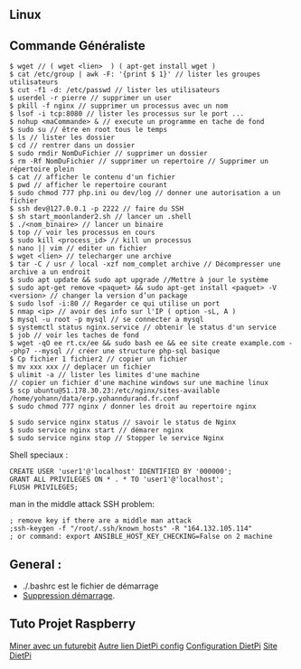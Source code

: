 ## Linux

Commande Généraliste
-------------------

    $ wget // ( wget <lien>  ) ( apt-get install wget )
    $ cat /etc/group | awk -F: '{print $ 1}' // lister les groupes utilisateurs
    $ cut -f1 -d: /etc/passwd // lister les utilisateurs
    $ userdel -r pierre // supprimer un user
    $ pkill -f nginx // supprimer un processus avec un nom
    $ lsof -i tcp:8080 // lister les processus sur le port ...
    $ nohup <maCommande> & // execute un programme en tache de fond
    $ sudo su // être en root tous le temps
    $ ls // lister les dossier
    $ cd // rentrer dans un dossier
    $ sudo rmdir NomDuFichier // supprimer un dossier
    $ rm -Rf NomDuFichier // supprimer un repertoire // Supprimer un répertoire plein
    $ cat // afficher le contenu d'un fichier
    $ pwd // afficher le repertoire courant
    $ sudo chmod 777 php.ini ou dev/log // donner une autorisation a un fichier
    $ ssh dev@127.0.0.1 -p 2222 // faire du SSH
    $ sh start_moonlander2.sh // lancer un .shell
    $ ./<nom_binaire> // lancer un binaire
    $ top // voir les processus en cours
    $ sudo kill <process_id> // kill un processus
    $ nano || vim // editer un fichier
    $ wget <lien> // telecharger une archive
    $ tar -C / usr / local -xzf nom_complet archive // Décompresser une archive a un endroit
    $ sudo apt update && sudo apt upgrade //Mettre à jour le système
    $ sudo apt-get remove <paquet> && sudo apt-get install <paquet> -V <version> // changer la version d’un package
    $ sudo lsof -i:80 // Regarder ce qui utilise un port
    $ nmap <ip> // avoir des info sur l'IP ( option -sL, A )
    $ mysql -u root -p mysql // se connecter a mysql
    $ systemctl status nginx.service // obtenir le status d'un service
    $ job // voir les taches de fond
    $ wget -qO ee rt.cx/ee && sudo bash ee && ee site create example.com --php7 --mysql // créer une structure php-sql basique
    $ Cp fichier 1 fichier2 // copier un fichier
    $ mv xxx xxx // deplacer un fichier
    $ ulimit -a // lister les limites d'une machine
    // copier un fichier d'une machine windows sur une machine linux
    $ scp ubuntu@51.178.30.23:/etc/nginx/sites-available /home/yohann/data/erp.yohanndurand.fr.conf
    $ sudo chmod 777 nginx / donner les droit au repertoire nginx

    $ sudo service nginx status // savoir le status de Nginx
    $ sudo service nginx start // démarer nginx
    $ sudo service nginx stop // Stopper le service Nginx


Shell speciaux :


    CREATE USER 'user1'@'localhost' IDENTIFIED BY '000000';
    GRANT ALL PRIVILEGES ON * . * TO 'user1'@'localhost';
    FLUSH PRIVILEGES;


man in the middle attack SSH problem:

    ; remove key if there are a middle man attack
    ;ssh-keygen -f "/root/.ssh/known_hosts" -R "164.132.105.114"
    ; or command: export ANSIBLE_HOST_KEY_CHECKING=False on 2 machine

General :
-------------------

- ./.bashrc est le fichier de démarrage
- [Suppression démarrage](http://www.tux-planet.fr/empecher-la-suppression-dun-fichier-ou-dun-repertoire/#:~:text=Voici%20une%20astuce%20pour%20les,fichiers%20Ext2%2C%20Ext3%20et%20Ext4).


Tuto Projet Raspberry
-------------------

[Miner avec un futurebit](https://medium.com/@david_senate/running-a-super-low-cost-digibyte-scrypt-miner-rig-with-a-raspberry-pi-3-model-b-and-a-futurebit-14dd7d95e566)
[Autre lien DietPi config](http://dietpi.com/phpbb/viewtopic.php?f=8&t=5#p5)
[Configuration DietPi](http://blog.choum.ca/20170819-dietpi-configuration-de-base)
[Site DietPi](https://dietpi.com/#noAction)
